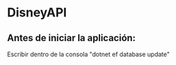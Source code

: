 # DisneyAPI

## Antes de iniciar la aplicación:
Escribir dentro de la consola "dotnet ef database update"
